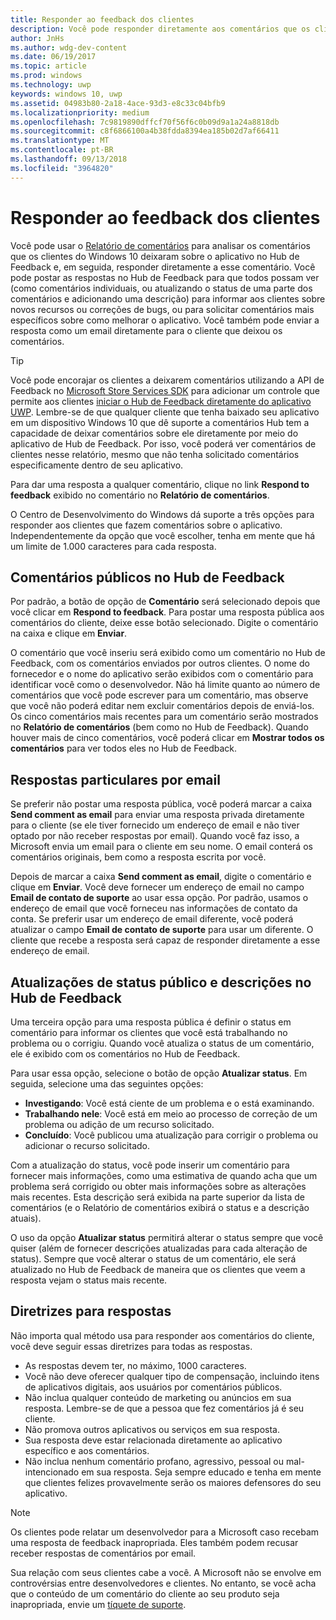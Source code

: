 ```yaml
---
title: Responder ao feedback dos clientes
description: Você pode responder diretamente aos comentários que os clientes deixam no Hub de Feedback.
author: JnHs
ms.author: wdg-dev-content
ms.date: 06/19/2017
ms.topic: article
ms.prod: windows
ms.technology: uwp
keywords: windows 10, uwp
ms.assetid: 04983b80-2a18-4ace-93d3-e8c33c04bfb9
ms.localizationpriority: medium
ms.openlocfilehash: 7c9819890dffcf70f56f6c0b09d9a1a24a8818db
ms.sourcegitcommit: c8f6866100a4b38fdda8394ea185b02d7af66411
ms.translationtype: MT
ms.contentlocale: pt-BR
ms.lasthandoff: 09/13/2018
ms.locfileid: "3964820"
---
```

# <a name="respond-to-customer-feedback"></a>Responder ao feedback dos clientes

Você pode usar o [Relatório de comentários](feedback-report.md) para analisar os comentários que os clientes do Windows 10 deixaram sobre o aplicativo no Hub de Feedback e, em seguida, responder diretamente a esse comentário. Você pode postar as respostas no Hub de Feedback para que todos possam ver (como comentários individuais, ou atualizando o status de uma parte dos comentários e adicionando uma descrição) para informar aos clientes sobre novos recursos ou correções de bugs, ou para solicitar comentários mais específicos sobre como melhorar o aplicativo. Você também pode enviar a resposta como um email diretamente para o cliente que deixou os comentários.

> [!TIP]
> Você pode encorajar os clientes a deixarem comentários utilizando a API de Feedback no [Microsoft Store Services SDK](http://aka.ms/store-em-sdk) para adicionar um controle que permite aos clientes [iniciar o Hub de Feedback diretamente do aplicativo UWP](../monetize/launch-feedback-hub-from-your-app.md). Lembre-se de que qualquer cliente que tenha baixado seu aplicativo em um dispositivo Windows 10 que dê suporte a comentários Hub tem a capacidade de deixar comentários sobre ele diretamente por meio do aplicativo de Hub de Feedback. Por isso, você poderá ver comentários de clientes nesse relatório, mesmo que não tenha solicitado comentários especificamente dentro de seu aplicativo.

Para dar uma resposta a qualquer comentário, clique no link **Respond to feedback** exibido no comentário no **Relatório de comentários**.

O Centro de Desenvolvimento do Windows dá suporte a três opções para responder aos clientes que fazem comentários sobre o aplicativo. Independentemente da opção que você escolher, tenha em mente que há um limite de 1.000 caracteres para cada resposta.

## <a name="public-comments-in-feedback-hub"></a>Comentários públicos no Hub de Feedback

Por padrão, a botão de opção de **Comentário** será selecionado depois que você clicar em **Respond to feedback**. Para postar uma resposta pública aos comentários do cliente, deixe esse botão selecionado. Digite o comentário na caixa e clique em **Enviar**.

O comentário que você inseriu será exibido como um comentário no Hub de Feedback, com os comentários enviados por outros clientes. O nome do fornecedor e o nome do aplicativo serão exibidos com o comentário para identificar você como o desenvolvedor. Não há limite quanto ao número de comentários que você pode escrever para um comentário, mas observe que você não poderá editar nem excluir comentários depois de enviá-los. Os cinco comentários mais recentes para um comentário serão mostrados no **Relatório de comentários** (bem como no Hub de Feedback). Quando houver mais de cinco comentários, você poderá clicar em **Mostrar todos os comentários** para ver todos eles no Hub de Feedback.


## <a name="private-responses-via-email"></a>Respostas particulares por email

Se preferir não postar uma resposta pública, você poderá marcar a caixa **Send comment as email** para enviar uma resposta privada diretamente para o cliente (se ele tiver fornecido um endereço de email e não tiver optado por não receber respostas por email). Quando você faz isso, a Microsoft envia um email para o cliente em seu nome. O email conterá os comentários originais, bem como a resposta escrita por você.

Depois de marcar a caixa **Send comment as email**, digite o comentário e clique em **Enviar**. Você deve fornecer um endereço de email no campo **Email de contato de suporte** ao usar essa opção. Por padrão, usamos o endereço de email que você forneceu nas informações de contato da conta. Se preferir usar um endereço de email diferente, você poderá atualizar o campo **Email de contato de suporte** para usar um diferente. O cliente que recebe a resposta será capaz de responder diretamente a esse endereço de email.


## <a name="public-status-updates-and-descriptions-in-feedback-hub"></a>Atualizações de status público e descrições no Hub de Feedback

Uma terceira opção para uma resposta pública é definir o status em comentário para informar os clientes que você está trabalhando no problema ou o corrigiu. Quando você atualiza o status de um comentário, ele é exibido com os comentários no Hub de Feedback.

Para usar essa opção, selecione o botão de opção **Atualizar status**. Em seguida, selecione uma das seguintes opções:

- **Investigando**: Você está ciente de um problema e o está examinando.
- **Trabalhando nele**: Você está em meio ao processo de correção de um problema ou adição de um recurso solicitado.
- **Concluído**: Você publicou uma atualização para corrigir o problema ou adicionar o recurso solicitado.

Com a atualização do status, você pode inserir um comentário para fornecer mais informações, como uma estimativa de quando acha que um problema será corrigido ou obter mais informações sobre as alterações mais recentes. Esta descrição será exibida na parte superior da lista de comentários (e o Relatório de comentários exibirá o status e a descrição atuais).

O uso da opção **Atualizar status** permitirá alterar o status sempre que você quiser (além de fornecer descrições atualizadas para cada alteração de status). Sempre que você alterar o status de um comentário, ele será atualizado no Hub de Feedback de maneira que os clientes que veem a resposta vejam o status mais recente.


## <a name="guidelines-for-responses"></a>Diretrizes para respostas

Não importa qual método usa para responder aos comentários do cliente, você deve seguir essas diretrizes para todas as respostas.
- As respostas devem ter, no máximo, 1000 caracteres.
- Você não deve oferecer qualquer tipo de compensação, incluindo itens de aplicativos digitais, aos usuários por comentários públicos.
- Não inclua qualquer conteúdo de marketing ou anúncios em sua resposta. Lembre-se de que a pessoa que fez comentários já é seu cliente.
- Não promova outros aplicativos ou serviços em sua resposta.
- Sua resposta deve estar relacionada diretamente ao aplicativo específico e aos comentários.
- Não inclua nenhum comentário profano, agressivo, pessoal ou mal-intencionado em sua resposta. Seja sempre educado e tenha em mente que clientes felizes provavelmente serão os maiores defensores do seu aplicativo.

> [!NOTE]
> Os clientes pode relatar um desenvolvedor para a Microsoft caso recebam uma resposta de feedback inapropriada. Eles também podem recusar receber respostas de comentários por email.

Sua relação com seus clientes cabe a você. A Microsoft não se envolve em controvérsias entre desenvolvedores e clientes. No entanto, se você acha que o conteúdo de um comentário do cliente ao seu produto seja inapropriada, envie um [tíquete de suporte](http://go.microsoft.com/fwlink/p/?LinkID=401178).
